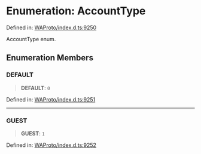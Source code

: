 # Enumeration: AccountType

Defined in: [WAProto/index.d.ts:9250](https://github.com/Fokusdotid/bail/blob/043003e0dc220c8f52aef36f90c7026f3a192427/WAProto/index.d.ts#L9250)

AccountType enum.

## Enumeration Members

### DEFAULT

> **DEFAULT**: `0`

Defined in: [WAProto/index.d.ts:9251](https://github.com/Fokusdotid/bail/blob/043003e0dc220c8f52aef36f90c7026f3a192427/WAProto/index.d.ts#L9251)

***

### GUEST

> **GUEST**: `1`

Defined in: [WAProto/index.d.ts:9252](https://github.com/Fokusdotid/bail/blob/043003e0dc220c8f52aef36f90c7026f3a192427/WAProto/index.d.ts#L9252)
